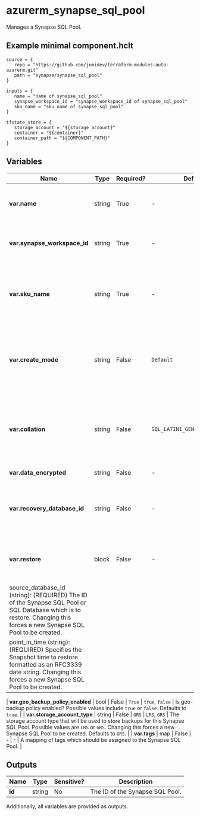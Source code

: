 # azurerm_synapse_sql_pool

Manages a Synapse SQL Pool.

## Example minimal component.hclt

```hcl
source = {
   repo = "https://github.com/jumidev/terraform-modules-auto-azurerm.git" 
   path = "synapse/synapse_sql_pool" 
}

inputs = {
   name = "name of synapse_sql_pool" 
   synapse_workspace_id = "synapse_workspace_id of synapse_sql_pool" 
   sku_name = "sku_name of synapse_sql_pool" 
}

tfstate_store = {
   storage_account = "${storage_account}" 
   container = "${container}" 
   container_path = "${COMPONENT_PATH}" 
}

```

## Variables

| Name | Type | Required? |  Default  |  possible values |  Description |
| ---- | ---- | --------- |  ----------- | ----------- | ----------- |
| **var.name** | string | True | -  |  -  |  The name which should be used for this Synapse SQL Pool. Changing this forces a new Synapse SQL Pool to be created. | 
| **var.synapse_workspace_id** | string | True | -  |  -  |  The ID of Synapse Workspace within which this SQL Pool should be created. Changing this forces a new Synapse SQL Pool to be created. | 
| **var.sku_name** | string | True | -  |  `DW100c`, `DW200c`, `DW300c`, `DW400c`, `DW500c`, `DW1000c`, `DW1500c`, `DW2000c`, `DW2500c`, `DW3000c`, `DW5000c`, `DW6000c`, `DW7500c`, `DW10000c`, `DW15000c`, `DW30000c`  |  Specifies the SKU Name for this Synapse SQL Pool. Possible values are `DW100c`, `DW200c`, `DW300c`, `DW400c`, `DW500c`, `DW1000c`, `DW1500c`, `DW2000c`, `DW2500c`, `DW3000c`, `DW5000c`, `DW6000c`, `DW7500c`, `DW10000c`, `DW15000c` or `DW30000c`. | 
| **var.create_mode** | string | False | `Default`  |  `Default`, `Recovery`, `PointInTimeRestore`  |  Specifies how to create the SQL Pool. Valid values are: `Default`, `Recovery` or `PointInTimeRestore`. Must be `Default` to create a new database. Defaults to `Default`. Changing this forces a new Synapse SQL Pool to be created. | 
| **var.collation** | string | False | `SQL_LATIN1_GENERAL_CP1_CI_AS`  |  -  |  The name of the collation to use with this pool, only applicable when `create_mode` is set to `Default`. Azure default is `SQL_LATIN1_GENERAL_CP1_CI_AS`. Changing this forces a new Synapse SQL Pool to be created. | 
| **var.data_encrypted** | string | False | -  |  -  |  Is transparent data encryption enabled? | 
| **var.recovery_database_id** | string | False | -  |  -  |  The ID of the Synapse SQL Pool or SQL Database which is to back up, only applicable when `create_mode` is set to `Recovery`. Changing this forces a new Synapse SQL Pool to be created. | 
| **var.restore** | block | False | -  |  -  |  A `restore` block. Only applicable when `create_mode` is set to `PointInTimeRestore`. Changing this forces a new Synapse SQL Pool to be created. | | `restore` block structure: || 
|   source_database_id (string): (REQUIRED) The ID of the Synapse SQL Pool or SQL Database which is to restore. Changing this forces a new Synapse SQL Pool to be created. ||
|   point_in_time (string): (REQUIRED) Specifies the Snapshot time to restore formatted as an RFC3339 date string. Changing this forces a new Synapse SQL Pool to be created. ||

| **var.geo_backup_policy_enabled** | bool | False | `True`  |  `true`, `false`  |  Is geo-backup policy enabled? Possible values include `true` or `false`. Defaults to `true`. | 
| **var.storage_account_type** | string | False | `GRS`  |  `LRS`, `GRS`  |  The storage account type that will be used to store backups for this Synapse SQL Pool. Possible values are `LRS` or `GRS`. Changing this forces a new Synapse SQL Pool to be created. Defaults to `GRS`. | 
| **var.tags** | map | False | -  |  -  |  A mapping of tags which should be assigned to the Synapse SQL Pool. | 



## Outputs

| Name | Type | Sensitive? | Description |
| ---- | ---- | --------- | --------- |
| **id** | string | No  | The ID of the Synapse SQL Pool. | 

Additionally, all variables are provided as outputs.
